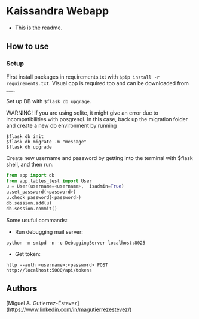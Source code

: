# Kaissandra Webapp

* This is the readme.

## How to use

### Setup

 First install packages in requirements.txt with `$pip install -r requirements.txt`. Visual cpp is required too and can be 
downloaded from ___.

Set up DB with `$flask db upgrage`.
 
WARNING! If you are using sqlite, it might give an error due to incompatibilities with posgresql. In this case, back up
the migration folder and create a new db environment by running 

```
$flask db init
$flask db migrate -m "message"
$flask db upgrade
```

Create new username and password by getting into the terminal with $flask shell, and then run:

```python
from app import db
from app.tables_test import User
u = User(username=<username>,  isadmin=True)
u.set_password(<password>)
u.check_password(<password>)
db.session.add(u)
db.session.commit()
```

Some usuful commands:

- Run debugging mail server:

`python -m smtpd -n -c DebuggingServer localhost:8025`

- Get token:

`http --auth <username>:<password> POST http://localhost:5000/api/tokens`
 
## Authors

[Miguel A. Gutierrez-Estevez] (https://www.linkedin.com/in/magutierrezestevez/)